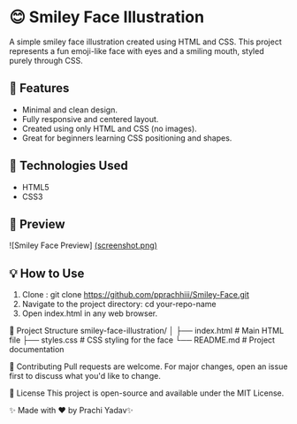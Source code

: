 # 😊 Smiley Face Illustration
A simple smiley face illustration created using HTML and CSS. This project represents a fun emoji-like face with eyes and a smiling mouth, styled purely through CSS.

## 🌟 Features
- Minimal and clean design.
- Fully responsive and centered layout.
- Created using only HTML and CSS (no images).
- Great for beginners learning CSS positioning and shapes.

## 🚀 Technologies Used
- HTML5
- CSS3

## 🎨 Preview
![Smiley Face Preview] [(screenshot.png)](https://github.com/pprachhiii/Smiley-Face/blob/262e14dff7c21c40e6f55e7ce81f1ded4c451943/Screenshot%20(94).png)

## 💡 How to Use
1. Clone : git clone https://github.com/pprachhiii/Smiley-Face.git
2. Navigate to the project directory: cd your-repo-name
3. Open index.html in any web browser.

📂 Project Structure
smiley-face-illustration/
│
├── index.html        # Main HTML file
├── styles.css        # CSS styling for the face
└── README.md         # Project documentation

💬 Contributing
Pull requests are welcome. For major changes, open an issue first to discuss what you'd like to change.

📄 License
This project is open-source and available under the MIT License.

✨ Made with ❤️ by Prachi Yadav✨

